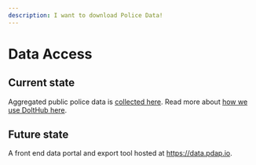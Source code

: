 ```yaml
---
description: I want to download Police Data!
---
```


# Data Access

## Current state

Aggregated public police data is [collected here](https://www.dolthub.com/repositories/pdap/data-intake). Read more about [how we use DoltHub here](../tools/dolthub.md).

## Future state

A front end data portal and export tool hosted at https://data.pdap.io.

